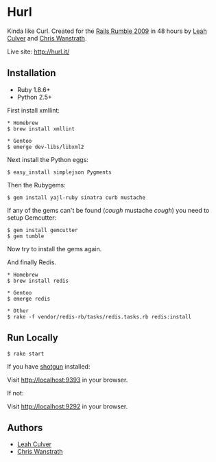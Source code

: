 Hurl
====

Kinda like Curl. Created for the [Rails Rumble 2009][1] in 48 hours by
[Leah Culver][2] and [Chris Wanstrath][3].

Live site: <http://hurl.it/>


Installation
------------

* Ruby 1.8.6+
* Python 2.5+

First install xmllint:

    * Homebrew
    $ brew install xmllint

    * Gentoo
    $ emerge dev-libs/libxml2

Next install the Python eggs:

    $ easy_install simplejson Pygments

Then the Rubygems:

    $ gem install yajl-ruby sinatra curb mustache

If any of the gems can't be found (*cough* mustache *cough*) you need
to setup Gemcutter:

    $ gem install gemcutter
    $ gem tumble

Now try to install the gems again.

And finally Redis.

    * Homebrew
    $ brew install redis

    * Gentoo
    $ emerge redis

    * Other
    $ rake -f vendor/redis-rb/tasks/redis.tasks.rb redis:install


Run Locally
-----------

    $ rake start

If you have [shotgun](http://github.com/rtomayko/shotgun) installed:

Visit <http://localhost:9393> in your browser.

If not:

Visit <http://localhost:9292> in your browser.


Authors
-------

* [Leah Culver][2]
* [Chris Wanstrath][3]

[1]: http://r09.railsrumble.com/
[2]: http://github.com/leah
[3]: http://github.com/defunkt

